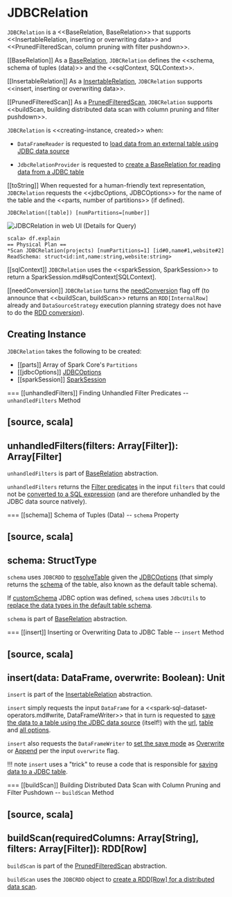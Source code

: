 # JDBCRelation

`JDBCRelation` is a <<BaseRelation, BaseRelation>> that supports <<InsertableRelation, inserting or overwriting data>> and <<PrunedFilteredScan, column pruning with filter pushdown>>.

[[BaseRelation]]
As a [BaseRelation](../../BaseRelation.md), `JDBCRelation` defines the <<schema, schema of tuples (data)>> and the <<sqlContext, SQLContext>>.

[[InsertableRelation]]
As a [InsertableRelation](../../InsertableRelation.md), `JDBCRelation` supports <<insert, inserting or overwriting data>>.

[[PrunedFilteredScan]]
As a [PrunedFilteredScan](../../PrunedFilteredScan.md), `JDBCRelation` supports <<buildScan, building distributed data scan with column pruning and filter pushdown>>.

`JDBCRelation` is <<creating-instance, created>> when:

* `DataFrameReader` is requested to [load data from an external table using JDBC data source](../../DataFrameReader.md#jdbc)

* `JdbcRelationProvider` is requested to [create a BaseRelation for reading data from a JDBC table](JdbcRelationProvider.md#createRelation-RelationProvider)

[[toString]]
When requested for a human-friendly text representation, `JDBCRelation` requests the <<jdbcOptions, JDBCOptions>> for the name of the table and the <<parts, number of partitions>> (if defined).

```
JDBCRelation([table]) [numPartitions=[number]]
```

![JDBCRelation in web UI (Details for Query)](../../images/spark-sql-JDBCRelation-webui-query-details.png)

```
scala> df.explain
== Physical Plan ==
*Scan JDBCRelation(projects) [numPartitions=1] [id#0,name#1,website#2] ReadSchema: struct<id:int,name:string,website:string>
```

[[sqlContext]]
`JDBCRelation` uses the <<sparkSession, SparkSession>> to return a SparkSession.md#sqlContext[SQLContext].

[[needConversion]]
`JDBCRelation` turns the [needConversion](../../BaseRelation.md#needConversion) flag off (to announce that <<buildScan, buildScan>> returns an `RDD[InternalRow]` already and `DataSourceStrategy` execution planning strategy does not have to do the [RDD conversion](../../execution-planning-strategies/DataSourceStrategy.md#PrunedFilteredScan)).

## Creating Instance

`JDBCRelation` takes the following to be created:

* [[parts]] Array of Spark Core's `Partitions`
* [[jdbcOptions]] [JDBCOptions](JDBCOptions.md)
* [[sparkSession]] [SparkSession](../../SparkSession.md)

=== [[unhandledFilters]] Finding Unhandled Filter Predicates -- `unhandledFilters` Method

[source, scala]
----
unhandledFilters(filters: Array[Filter]): Array[Filter]
----

`unhandledFilters` is part of [BaseRelation](../../BaseRelation.md#unhandledFilters) abstraction.

`unhandledFilters` returns the [Filter predicates](../../Filter.md) in the input `filters` that could not be [converted to a SQL expression](JDBCRDD.md#compileFilter) (and are therefore unhandled by the JDBC data source natively).

=== [[schema]] Schema of Tuples (Data) -- `schema` Property

[source, scala]
----
schema: StructType
----

`schema` uses `JDBCRDD` to [resolveTable](JDBCRDD.md#resolveTable) given the [JDBCOptions](#jdbcOptions) (that simply returns the [schema](../../types/StructType.md) of the table, also known as the default table schema).

If [customSchema](JDBCOptions.md#customSchema) JDBC option was defined, `schema` uses `JdbcUtils` to [replace the data types in the default table schema](JdbcUtils.md#getCustomSchema).

`schema` is part of [BaseRelation](../../BaseRelation.md#schema) abstraction.

=== [[insert]] Inserting or Overwriting Data to JDBC Table -- `insert` Method

[source, scala]
----
insert(data: DataFrame, overwrite: Boolean): Unit
----

`insert` is part of the [InsertableRelation](../../InsertableRelation.md#insert) abstraction.

`insert` simply requests the input `DataFrame` for a <<spark-sql-dataset-operators.md#write, DataFrameWriter>> that in turn is requested to [save the data to a table using the JDBC data source](../../DataFrameWriter.md#jdbc) (itself!) with the [url](JDBCOptions.md#url), [table](JDBCOptions.md#table) and [all options](JDBCOptions.md#asProperties).

`insert` also requests the `DataFrameWriter` to [set the save mode](../../DataFrameWriter.md#mode) as [Overwrite](../../DataFrameWriter.md#Overwrite) or [Append](../../DataFrameWriter.md#Append) per the input `overwrite` flag.

!!! note
    `insert` uses a "trick" to reuse a code that is responsible for [saving data to a JDBC table](JdbcRelationProvider.md#createRelation-CreatableRelationProvider).

=== [[buildScan]] Building Distributed Data Scan with Column Pruning and Filter Pushdown -- `buildScan` Method

[source, scala]
----
buildScan(requiredColumns: Array[String], filters: Array[Filter]): RDD[Row]
----

`buildScan` is part of the [PrunedFilteredScan](../../PrunedFilteredScan.md#buildScan) abstraction.

`buildScan` uses the `JDBCRDD` object to [create a RDD[Row] for a distributed data scan](JDBCRDD.md#scanTable).

